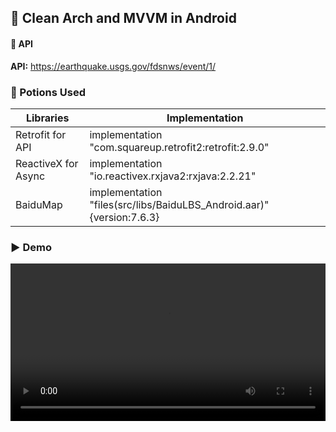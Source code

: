 ## 📱 Clean Arch and MVVM in Android

#### 🔗 API

**API:** https://earthquake.usgs.gov/fdsnws/event/1/

### 🧪 Potions Used

| **Libraries**       | **Implementation**                                                    |
|---------------------|-----------------------------------------------------------------------|
| Retrofit for API    | implementation "com.squareup.retrofit2:retrofit:2.9.0"                |
| ReactiveX for Async | implementation "io.reactivex.rxjava2:rxjava:2.2.21"                   |
| BaiduMap            | implementation "files(src/libs/BaiduLBS_Android.aar)" {version:7.6.3} |

### ▶️ Demo
<video width="100%" height="auto" controls>
    <source src="video.mp4" type="video/mp4">
</video>

